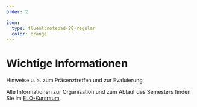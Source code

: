 ```yaml
---
order: 2

icon:
  type: fluent:notepad-28-regular
  color: orange
---
```


# Wichtige Informationen


Hinweise u. a. zum Präsenztreffen und zur Evaluierung


Alle Informationen zur Organisation und zum Ablauf des Semesters finden Sie im [ELO-Kursraum](https://elearning.oth-regensburg.de).